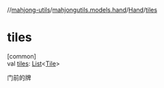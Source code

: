 //[mahjong-utils](../../../index.md)/[mahjongutils.models.hand](../index.md)/[Hand](index.md)/[tiles](tiles.md)

# tiles

[common]\
val [tiles](tiles.md): [List](https://kotlinlang.org/api/latest/jvm/stdlib/kotlin.collections/-list/index.html)&lt;[Tile](../../mahjongutils.models/-tile/index.md)&gt;

门前的牌
